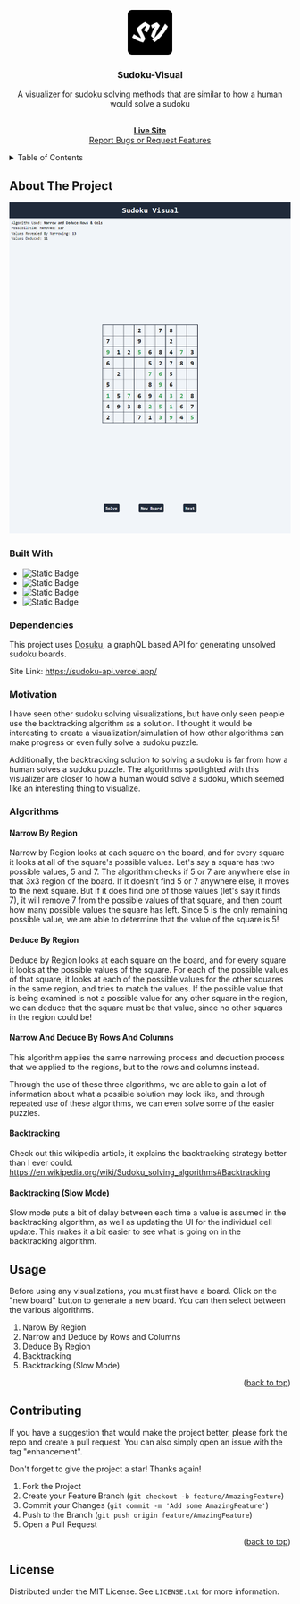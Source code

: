 <a name="readme-top"></a>
<div align="center">
    <img src="public/apple-touch-icon.png" alt="Logo" width="80" height="80">

<h3 align="center">Sudoku-Visual</h3>

  <p align="center">
  A visualizer for sudoku solving methods that are similar to how a human would solve a sudoku
  </p>
    <br />
    <a href="https://sudoku-visual.vercel.app/"><b>Live Site</b></a>
    <br />
    <a href="https://github.com/daviszung/sudoku-visual/issues">Report Bugs or Request Features</a>
  </p>
</div>

<!-- TABLE OF CONTENTS -->
<details>
  <summary>Table of Contents</summary>
  <ol>
    <li>
      <a href="#about-the-project">About The Project</a>
      <ul>
        <li><a href="#built-with">Built With</a></li>
        <li><a href="#dependencies">Dependencies</a></li>
        <li><a href="#motivation">Motivation</a></li>
        <li><a href="#algorithms">Algorithms</a></li>
      </ul>
    </li>
    <li><a href="#usage">Usage</a></li>
    <li><a href="#contributing">Contributing</a></li>
    <li><a href="#license">License</a></li>
  </ol>
</details>

## About The Project

![Alt text](public/sampleImg.png)

### Built With

* ![Static Badge](https://img.shields.io/badge/Javascript-gray?style=for-the-badge&logo=javascript)
* ![Static Badge](https://img.shields.io/badge/Typescript-lightblue?style=for-the-badge&logo=typescript)
* ![Static Badge](https://img.shields.io/badge/TailwindCSS-blue?style=for-the-badge&logo=tailwindcss)
* ![Static Badge](https://img.shields.io/badge/Vite-yellow?style=for-the-badge&logo=vite)

### Dependencies
This project uses <a href="https://sudoku-api.vercel.app/">Dosuku</a>, a graphQL based API for generating unsolved sudoku boards.

Site Link: https://sudoku-api.vercel.app/

### Motivation
I have seen other sudoku solving visualizations, but have only seen people use the backtracking algorithm as a solution. I thought it would be interesting to create a visualization/simulation of how other algorithms can make progress or even fully solve a sudoku puzzle. 

Additionally, the backtracking solution to solving a sudoku is far from how a human solves a sudoku puzzle. The algorithms spotlighted with this visualizer are closer to how a human would solve a sudoku, which seemed like an interesting thing to visualize. 

### Algorithms

#### Narrow By Region

Narrow by Region looks at each square on the board, and for every square it looks at all of the square's possible values. Let's say a square has two possible values, 5 and 7. The algorithm checks if 5 or 7 are anywhere else in that 3x3 region of the board. If it doesn't find 5 or 7 anywhere else, it moves to the next square. But if it does find one of those values (let's say it finds 7), it will remove 7 from the possible values of that square, and then count how many possible values the square has left. Since 5 is the only remaining possible value, we are able to determine that the value of the square is 5!

#### Deduce By Region

Deduce by Region looks at each square on the board, and for every square it looks at the possible values of the square.
For each of the possible values of that square, it looks at each of the possible values for the other squares in the same region, and tries to match the values. 
If the possible value that is being examined is not a possible value for any other square in the region, we can deduce that the square must be that value, since no other squares in the region could be!

#### Narrow And Deduce By Rows And Columns
This algorithm applies the same narrowing process and deduction process that we applied to the regions, but to the rows and columns instead. 

Through the use of these three algorithms, we are able to gain a lot of information about what a possible solution may look like, and through repeated use of these algorithms, we can even solve some of the easier puzzles.

#### Backtracking
Check out this wikipedia article, it explains the backtracking strategy better than I ever could.
https://en.wikipedia.org/wiki/Sudoku_solving_algorithms#Backtracking

#### Backtracking (Slow Mode)
Slow mode puts a bit of delay between each time a value is assumed in the backtracking algorithm, as well as updating the UI for the individual cell update. This makes it a bit easier to see what is going on in the backtracking algorithm.


## Usage

Before using any visualizations, you must first have a board. Click on the "new board" button to generate a new board. You can then select between the various algorithms.

1. Narow By Region
2. Narrow and Deduce by Rows and Columns
3. Deduce By Region
4. Backtracking
5. Backtracking (Slow Mode)

<p align="right">(<a href="#readme-top">back to top</a>)</p>

## Contributing

If you have a suggestion that would make the project better, please fork the repo and create a pull request. You can also simply open an issue with the tag "enhancement".

Don't forget to give the project a star! Thanks again!

1. Fork the Project
2. Create your Feature Branch (`git checkout -b feature/AmazingFeature`)
3. Commit your Changes (`git commit -m 'Add some AmazingFeature'`)
4. Push to the Branch (`git push origin feature/AmazingFeature`)
5. Open a Pull Request

<p align="right">(<a href="#readme-top">back to top</a>)</p>

## License

Distributed under the MIT License. See `LICENSE.txt` for more information.
